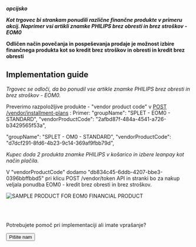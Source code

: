 _**opcijsko**_

_**Kot trgovec bi strankam ponudili različne finančne produkte v primeru akcij. Naprimer vsi artikli znamke PHILIPS brez obresti in brez stroškov - EOM0**_

**Odličen način povečanja in pospeševanja prodaje je možnost izbire finančnega produkta kot so kredit brez stroškov in obresti in kredit brez obresti**

## Implementation guide

_Trgovec se odloči, da bo ponudil vse artikle znamke PHILIPS brez obresti in brez stroškov - EOM0._

Preverimo razpoložljive produkte - "vendor product code" v [POST /vendor/installment-plans](https://docs.leanpay.si/integracija_z_leanpay/api-integracija/API/custom/installment-plans) :
Primer:
"groupName": "SPLET - EOM0 - STANDARD",
"vendorProductCode": "2afbd87f-484a-4541-a726-b3429565f53a",

"groupName": "SPLET - OM0 - STANDARD",
"vendorProductCode": "d7dcf291-8fd6-4b23-9c14-369af9fbb79d",

_Kupec doda 2 produkta znamke PHILIPS v košarico in izbere leanpay kot način plačila._

V "vendorProductCode" dodamo "db834c45-6ddb-4207-bbe3-0396bbffbbd5" pri klicu POST /vendor/token API in stranki bo za nakup veljala ponudba EOM0 - kredit brez obresti in brez stroškov.

<!--  inline: true -->

![SAMPLE PRODUCT FOR EOM0 FINANCIAL PRODUCT](//s3.amazonaws.com/user-content.stoplight.io/27159/1598446583751 "SAMPLE PRODUCT FOR EOM0 FINANCIAL PRODUCT")

<html>
<head>
<meta name="viewport" content="width=device-width, initial-scale=1">
<!-- Add icon library -->
<link rel="stylesheet" href="https://cdnjs.cloudflare.com/ajax/libs/font-awesome/4.7.0/css/font-awesome.min.css">
</head>
<body>
  <br><br>
  <div class="wrapper"><p>Potrebujete pomoč pri implementaciji ali imate vprašanje?</p>
  <a href="mailto:partner@leanpay.si?subject=Pomoč pri implementaciji" target="_blank" download>
 <button class="btn"><i class="fa fa-paper-plane"></i> Pišite nam</button></div>
</body>
</html>
